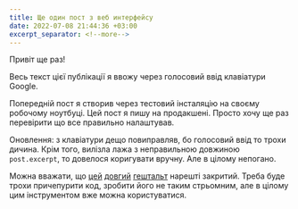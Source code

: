 ```yaml
---
title: Ще один пост з веб интерфейсу
date: 2022-07-08 21:44:36 +03:00
excerpt_separator: <!--more-->
---
```


Привіт ще раз!<!--more-->

Весь текст цієї публікації я ввожу через голосовий ввід клавіатури Google.

Попередній пост я створив через тестовий інсталяцію на своєму робочому ноутбуці. Цей пост я пишу на продакшені. Просто хочу ще раз перевірити що все правильно налаштував.

Оновлення: з клавіатури дещо повиправляв, бо голосовий ввід то трохи дичина. Крім того, вилізла лажа з неправильною довжиною `post.excerpt`, то довелося коригувати вручну. Але в цілому непогано.

Можна вважати, що [цей][1] [довгий][2] [гештальт][3] нарешті закритий. Треба буде трохи причепурити код, зробити його не таким стрьомним, але в цілому цим інструментом вже можна користуватися.

[1]: /2021/07/10/todo-posting-tool.html
[2]: /2021/11/16/instrument-dlia-publikatsii.html
[3]: /2022/07/02/posting-tool.html
